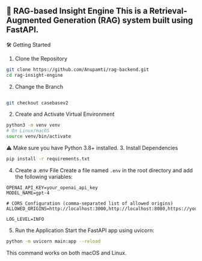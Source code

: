 🧠 RAG-based Insight Engine
This is a Retrieval-Augmented Generation (RAG) system built using FastAPI.
---
🛠️ Getting Started
1. Clone the Repository
```bash
git clone https://github.com/Anupamti/rag-backend.git
cd rag-insight-engine
```
2. Change the Branch
```bash

git checkout casebasev2
```

2. Create and Activate Virtual Environment
```bash
python3 -m venv venv
# On Linux/macOS
source venv/bin/activate
```
⚠️ Make sure you have Python 3.8+ installed.
3. Install Dependencies
```bash
pip install -r requirements.txt
```
4. Create a .env File
Create a file named `.env` in the root directory and add the following variables:
```env
OPENAI_API_KEY=your_openai_api_key
MODEL_NAME=gpt-4

# CORS Configuration (comma-separated list of allowed origins)
ALLOWED_ORIGINS=http://localhost:3000,http://localhost:8080,https://yourdomain.com

LOG_LEVEL=INFO
```
5. Run the Application
Start the FastAPI app using uvicorn:
```bash
python -m uvicorn main:app --reload
```
This command works on both macOS and Linux.
